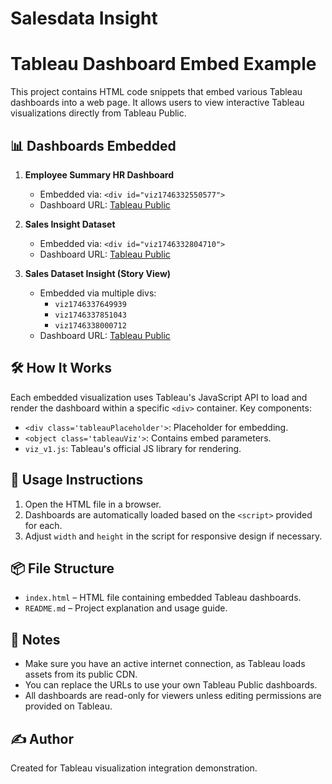 # Salesdata Insight
# Tableau Dashboard Embed Example

This project contains HTML code snippets that embed various Tableau dashboards into a web page. It allows users to view interactive Tableau visualizations directly from Tableau Public.

## 📊 Dashboards Embedded

1. **Employee Summary HR Dashboard**
   - Embedded via: `<div id="viz1746332550577">`
   - Dashboard URL: [Tableau Public](https://public.tableau.com/views/EmployeeSummeryHRDashboard/Dashboard2)

2. **Sales Insight Dataset**
   - Embedded via: `<div id="viz1746332804710">`
   - Dashboard URL: [Tableau Public](https://public.tableau.com/views/G7DPC9GDH)

3. **Sales Dataset Insight (Story View)**
   - Embedded via multiple divs:
     - `viz1746337649939`
     - `viz1746337851043`
     - `viz1746338000712`
   - Dashboard URL: [Tableau Public](https://public.tableau.com/views/SalesDataInsight_17388622420110/Story1)

## 🛠️ How It Works

Each embedded visualization uses Tableau's JavaScript API to load and render the dashboard within a specific `<div>` container. Key components:
- `<div class='tableauPlaceholder'>`: Placeholder for embedding.
- `<object class='tableauViz'>`: Contains embed parameters.
- `viz_v1.js`: Tableau's official JS library for rendering.

## 🧩 Usage Instructions

1. Open the HTML file in a browser.
2. Dashboards are automatically loaded based on the `<script>` provided for each.
3. Adjust `width` and `height` in the script for responsive design if necessary.

## 📦 File Structure

- `index.html` – HTML file containing embedded Tableau dashboards.
- `README.md` – Project explanation and usage guide.

## 📎 Notes

- Make sure you have an active internet connection, as Tableau loads assets from its public CDN.
- You can replace the URLs to use your own Tableau Public dashboards.
- All dashboards are read-only for viewers unless editing permissions are provided on Tableau.

## ✍️ Author

Created for Tableau visualization integration demonstration.
